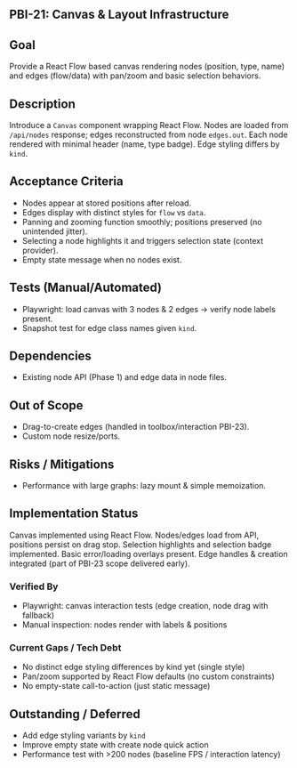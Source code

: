 ## PBI-21: Canvas & Layout Infrastructure

Goal
----
Provide a React Flow based canvas rendering nodes (position, type, name) and edges (flow/data) with pan/zoom and basic selection behaviors.

Description
-----------
Introduce a `Canvas` component wrapping React Flow. Nodes are loaded from `/api/nodes` response; edges reconstructed from node `edges.out`. Each node rendered with minimal header (name, type badge). Edge styling differs by `kind`.

Acceptance Criteria
-------------------
- Nodes appear at stored positions after reload.
- Edges display with distinct styles for `flow` vs `data`.
- Panning and zooming function smoothly; positions preserved (no unintended jitter).
- Selecting a node highlights it and triggers selection state (context provider).
- Empty state message when no nodes exist.

Tests (Manual/Automated)
------------------------
- Playwright: load canvas with 3 nodes & 2 edges → verify node labels present.
- Snapshot test for edge class names given `kind`.

Dependencies
------------
- Existing node API (Phase 1) and edge data in node files.

Out of Scope
------------
- Drag-to-create edges (handled in toolbox/interaction PBI-23).
- Custom node resize/ports.

Risks / Mitigations
-------------------
- Performance with large graphs: lazy mount & simple memoization.

## Implementation Status
Canvas implemented using React Flow. Nodes/edges load from API, positions persist on drag stop. Selection highlights and selection badge implemented. Basic error/loading overlays present. Edge handles & creation integrated (part of PBI-23 scope delivered early).

### Verified By
- Playwright: canvas interaction tests (edge creation, node drag with fallback)
- Manual inspection: nodes render with labels & positions

### Current Gaps / Tech Debt
- No distinct edge styling differences by kind yet (single style)
- Pan/zoom supported by React Flow defaults (no custom constraints)
- No empty-state call-to-action (just static message)

## Outstanding / Deferred
- Add edge styling variants by `kind`
- Improve empty state with create node quick action
- Performance test with >200 nodes (baseline FPS / interaction latency)
